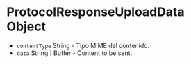 # ProtocolResponseUploadData Object

* `contentType` String - Tipo MIME del contenido.
* `data` String | Buffer - Content to be sent.
